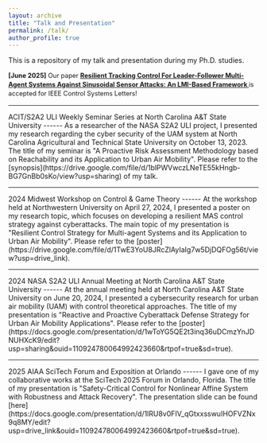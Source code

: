 ```yaml
---
layout: archive
title: "Talk and Presentation"
permalink: /talk/
author_profile: true
---
```


This is a repository of my talk and presentation during my Ph.D. studies. 

<style>
.news {
  font-size: 0.8rem;    /* 전체 뉴스 글씨 크기를 줄임 */
  line-height: 1.4;     /* 줄 간격 확보 */
}
.news p {
  margin-bottom: 14px;  /* 항목 간 간격 */
}
</style>

<div class="news">
  
  <p>
    <strong>[June 2025]</strong>  
    Our paper  
    <strong>
      <a href="https://ieeexplore.ieee.org/abstract/document/11022616" target="_blank" rel="noopener noreferrer">
        Resilient Tracking Control For Leader-Follower Multi-Agent Systems Against Sinusoidal Sensor Attacks: An LMI-Based Framework
      </a>
    </strong>  
    is accepted for IEEE Control Systems Letters!
  </p>
  
</div>

<hr>
ACIT/S2A2 ULI Weekly Seminar Series at North Carolina A&T State University
------
As a researcher of the NASA S2A2 ULI project, I presented my research regarding the cyber security of the UAM system at North Carolina Agricultural and Technical State University on October 13, 2023. The title of my seminar is "A Proactive Risk Assessment Methodology based on Reachability and its Application to Urban Air Mobility". Please refer to the [synopsis](https://drive.google.com/file/d/1blPWVwczLNeTE55kHngb-BG7GnBb0sKo/view?usp=sharing) of my talk.  

<hr>
2024 Midwest Workshop on Control & Game Theory 
------
At the workshop held at Northwestern University on April 27, 2024, I presented a poster on my research topic, which focuses on developing a resilient MAS control strategy against cyberattacks. The main topic of my presentation is "Resilient Control Strategy for Multi-agent Systems and its Application to Urban Air Mobility". Please refer to the [poster](https://drive.google.com/file/d/1TwE3YoU8JRcZlAyIaIg7w5DjDQFOg56t/view?usp=drive_link).

<hr>
2024 NASA S2A2 ULI Annual Meeting at North Carolina A&T State University
------
At the annual meeting held at North Carolina A&T State University on June 20, 2024, I presented a cybersecurity research for urban air mobility (UAM) with control theoretical approaches. The title of my presentation is "Reactive and Proactive Cyberattack Defense Strategy for Urban Air Mobility Applications". Please refer to the [poster](https://docs.google.com/presentation/d/1wToYG5QE2t3inq36uDCmzYnJDNUHXcK9/edit?usp=sharing&ouid=110924780064992423660&rtpof=true&sd=true).

<hr>
2025 AIAA SciTech Forum and Exposition at Orlando
------
I gave one of my collaborative works at the SciTech 2025 Forum in Orlando, Florida. The title of my presentation is "Safety-Critical Control for Nonlinear Affine System with Robustness and Attack Recovery". The presentation slide can be found [here](https://docs.google.com/presentation/d/1lRU8v0FIV_qGtxxsswuIHOFVZNx9q8MY/edit?usp=drive_link&ouid=110924780064992423660&rtpof=true&sd=true).

